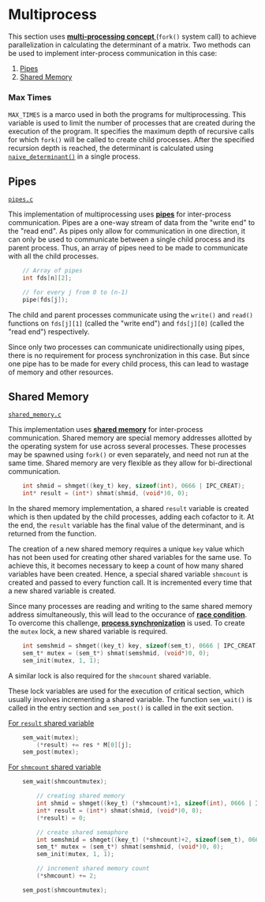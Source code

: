 # Multiprocess
This section uses [**multi-processing concept** ](../prerequisites/readme.md#creating-processes) (`fork()` system call) to achieve parallelization in calculating the determinant of a matrix. Two methods can be used to implement inter-process communication in this case:
1. [Pipes](#pipes)
2. [Shared Memory](#shared-memory)


### Max Times
`MAX_TIMES` is a marco used in both the programs for multiprocessing. This variable is used to limit the number of processes that are created during the execution of the program. It specifies the maximum depth of recursive calls for which `fork()` will be called to create child processes. After the specified recursion depth is reached, the determinant is calculated using [`naive_determinant()`](../helpers/readme.md#naive-determinant-calculator) in a single process.


## Pipes

[<u>`pipes.c`</u>](./pipes.c)

This implementation of multiprocessing uses [**pipes**](../prerequisites/readme.md#2-using-pipes) for inter-process communication. Pipes are a one-way stream of data from the "write end" to the "read end". As pipes only allow for communication in one direction, it can only be used to communicate between a single child process and its parent process. Thus, an array of pipes need to be made to communicate with all the child processes.
```C
    // Array of pipes
    int fds[n][2];

    // for every j from 0 to (n-1)
    pipe(fds[j]);
```
The child and parent processes communicate using the `write()` and `read()` functions on `fds[j][1]` (called the "write end") and `fds[j][0]` (called the "read end") respectively.

Since only two processes can communicate unidirectionally using pipes, there is no requirement for process synchronization in this case. But since one pipe has to be made for every child process, this can lead to wastage of memory and other resources.

## Shared Memory

[<u>`shared_memory.c`</u>](./shared_memory.c)

This implementation uses [**shared memory**](../prerequisites/readme.md#1-using-shared-memory) for inter-process communication. Shared memory are special memory addresses allotted by the operating system for use across several processes. These processes may be spawned using `fork()` or even separately, and need not run at the same time. Shared memory are very flexible as they allow for bi-directional communication.
```C
    int shmid = shmget((key_t) key, sizeof(int), 0666 | IPC_CREAT);
    int* result = (int*) shmat(shmid, (void*)0, 0);
```
In the shared memory implementation, a shared `result` variable is created which is then updated by the child processes, adding each cofactor to it. At the end, the `result` variable has the final value of the determinant, and is returned from the function.

The creation of a new shared memory requires a unique `key` value which has not been used for creating other shared variables for the same use. To achieve this, it becomes necessary to keep a count of how many shared variables have been created. Hence, a special shared variable `shmcount` is created and passed to every function call. It is incremented every time that a new shared variable is created.

Since many processes are reading and writing to the same shared memory address simultaneously, this will lead to the occurance of [**race condition**](../prerequisites/readme.md#race-condition). To overcome this challenge, [**process synchronization**](../prerequisites/readme.md#1-in-multiple-processes-1) is used. To create the `mutex` lock, a new shared variable is required.
```C
    int semshmid = shmget((key_t) key, sizeof(sem_t), 0666 | IPC_CREAT);
    sem_t* mutex = (sem_t*) shmat(semshmid, (void*)0, 0);
    sem_init(mutex, 1, 1);
```
A similar lock is also required for the `shmcount` shared variable.

These lock variables are used for the execution of critical section, which usually involves incrementing a shared variable. The function `sem_wait()` is called in the entry section and `sem_post()` is called in the exit section.

<u>For `result` shared variable</u>

```C
    sem_wait(mutex);
        (*result) += res * M[0][j];
    sem_post(mutex);
```

<u>For `shmcount` shared variable</u>

```C
    sem_wait(shmcountmutex);

        // creating shared memory
        int shmid = shmget((key_t) (*shmcount)+1, sizeof(int), 0666 | IPC_CREAT);
        int* result = (int*) shmat(shmid, (void*)0, 0);
        (*result) = 0;

        // create shared semaphore
        int semshmid = shmget((key_t) (*shmcount)+2, sizeof(sem_t), 0666 | IPC_CREAT);
        sem_t* mutex = (sem_t*) shmat(semshmid, (void*)0, 0);
        sem_init(mutex, 1, 1);

        // increment shared memory count
        (*shmcount) += 2;

    sem_post(shmcountmutex);
```
